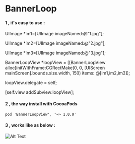 # BannerLoop
####  1 , it's easy to use :

  UIImage *im1=[UIImage imageNamed:@"1.jpg"];
  
  UIImage *im2=[UIImage imageNamed:@"2.jpg"];
  
  UIImage *im3=[UIImage imageNamed:@"3.jpg"];
    
  BannerLoopView *loopView = [[BannerLoopView alloc]initWithFrame:CGRectMake(0, 0, [UIScreen mainScreen].bounds.size.width, 150) items: @[im1,im2,im3]];
  
   loopView.delegate = self;
  
   [self.view addSubview:loopView];
   
####  2 , the way install with CocoaPods 

    pod 'BannerLoopView', '~> 1.0.0'
   

####  3 , works like as below :

![Alt Text](https://github.com/tedy51/BannerLoop/raw/master/bannerLoop/loopView.gif)
